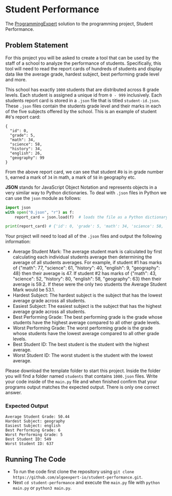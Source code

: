 # Student Performance

The [ProgrammingExpert](https://programmingexpert.io) solution to the programming project, Student Performance.

## Problem Statement

For this project you will be asked to create a tool that can be used by the staff of a school to analyze the performance of students. Specifically, this tool will need to read the report cards of hundreds of students and display data like the average grade, hardest subject, best performing grade level and more.

This school has exactly `1000` students that are distributed across 8 grade levels. Each student is assigned a unique id from `0 - 999` inclusively. Each students report card is stored in a `.json` file that is titled `student-id.json`. These `.json` files contain the students grade level and their marks in each of the five subjects offered by the school. This is an example of student #`0`'s report card:

```
{
  "id": 0,
  "grade": 5,
  "math": 34,
  "science": 58,
  "history": 34,
  "english": 26,
  "geography": 99
}
```

From the above report card, we can see that student #`0` is in grade number `5`, earned a mark of `34` in math, a mark of `58` in geography etc.

**JSON** stands for JavaScript Object Notation and represents objects in a very similar way to Python dictionaries. To deal with `.json` files in Python we can use the `json` module as follows:

```python
import json
with open("0.json", "r") as f:
    report_card = json.load(f)  # loads the file as a Python dictionary

print(report_card) # {'id': 0, 'grade': 5, 'math': 34, 'science': 58, 'history': 34, 'english': 26, 'geography': 99}
```

Your project will need to load all of the `.json` files and output the following information:

- Average Student Mark: The average student mark is calculated by first calculating each individual students average then determining the average of all students averages. For example, if student #1 has marks of {"math": 77, "science": 61, "history": 40, "english": 9, "geography": 48} then their average is 47. If student #2 has marks of {"math": 43, "science": 52, "history": 80, "english": 58, "geography": 63} then their average is 59.2. If these were the only two students the Average Student Mark would be 53.1.
- Hardest Subject: The hardest subject is the subject that has the lowest average grade across all students.
- Easiest Subject: The easiest subject is the subject that has the highest average grade across all students.
- Best Performing Grade: The best performing grade is the grade whose students have the highest average compared to all other grade levels.
- Worst Performing Grade: The worst performing grade is the grade whose students have the lowest average compared to all other grade levels.
- Best Student ID: The best student is the student with the highest average.
- Worst Student ID: The worst student is the student with the lowest average.

Please download the template folder to start this project. Inside the folder you will find a folder named `students` that contains `1000.json` files. Write your code inside of the `main.py` file and when finished confirm that your programs output matches the expected output. There is only one correct answer.

### Expected Output

```
Average Student Grade: 50.44
Hardest Subject: geography
Easiest Subject: english
Best Performing Grade: 6
Worst Performing Grade: 5
Best Student ID: 549
Worst Student ID: 637
```

## Running The Code

- To run the code first clone the repository using `git clone https://github.com/algoexpert-io/student-performance.git`.
- Next `cd student-performance` and execute the `main.py` file with `python main.py` or `python3 main.py`.
